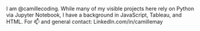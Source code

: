 
I am @camillecoding.
While many of my visible projects here rely on Python via Jupyter Notebook, I have a background in JavaScript, Tableau, and HTML. 
For 📫 and general contact: LinkedIn.com/in/camillemay
